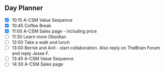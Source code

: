 ## Day Planner
- [x] 10:15 A-CSM Value Sequence
- [x] 10:45 Coffee Break
- [x] 11:00 A-CSM Sales page - including price
- [ ] 11:30 Learn more Obsidian
- [ ] 12:00 Take a walk and lunch
- [ ] 13:00 Bernie and Anil - start collaboration. Also reply on TheBrain Forum and reply Jesse F.
- [ ] 13:45 A-CSM Value Sequence
- [ ] 14:30 A-CSM Sales page
